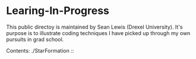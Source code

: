 # Learing-In-Progress

This public directoy is maintained by Sean Lewis (Drexel University).
It's purpose is to illustrate coding techniques I have picked up through
my own pursuits in grad school.

Contents:
./StarFormation ::
